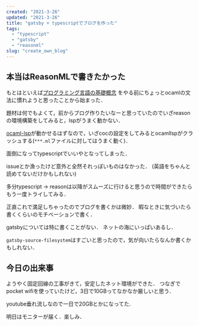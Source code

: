 ```yaml
---
created: "2021-3-26"
updated: "2021-3-26"
title: "gatsby + typescriptでブログを作った"
tags:
  - "typescript"
  - "gatsby"
  - "reasonml"
slug: "create_own_blog"
---
```


## 本当はReasonMLで書きたかった
もとはといえば[プログラミング言語の基礎概念](https://www.saiensu.co.jp/search/?isbn=978-4-7819-1285-1&y=2011) をやる前にちょっとocamlの文法に慣れようと思ったことから始まった．

題材は何でもよくて，前からブログ作りたいなーと思っていたのでいざreasonの環境構築をしてみると，lspがうまく動かない．

[ocaml-lsp](https://github.com/ocaml/ocaml-lsp)が動かせるはずなので，いざcocの設定をしてみるとocamllspがクラッシュする(`***.ml`ファイルに対してはうまく動く)．

面倒になってtypescriptでいいやとなってしまった．

issueとか漁ったけど意外と全然それっぽいものはなかった．
(英語をちゃんと読めてないだけかもしれない)

多分typescript -> reasonは以降がスムーズに行けると思うので時間ができたらもう一度トライしてみる．

正直これで満足しちゃったのでブログを書くかは微妙．
暇なときに気づいたら書くくらいのモチベーションで書く．

gatsbyについては特に書くことがない．
ネットの海にいっぱいあるし．

`gatsby-source-filesystem`はすごいと思ったので，気が向いたらなんか書くかもしれない．

## 今日の出来事
ようやく固定回線の工事がきて，安定したネット環境ができた．
つなぎでpocket wifiを使っていたけど，3日で10GBってなかなか厳しいと思う．

youtube垂れ流しなので一日で20GBとかになってた.

明日はモニターが届く．楽しみ．

